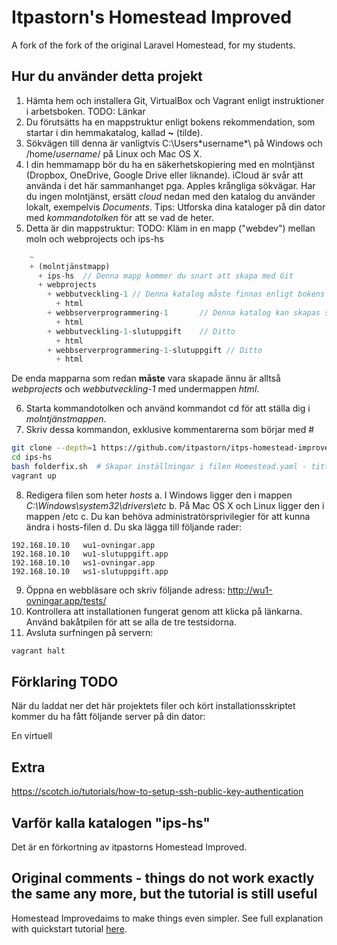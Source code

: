 # Itpastorn's Homestead Improved

A fork of the fork of the original Laravel Homestead, for my students.

## Hur du använder detta projekt

 1. Hämta hem och installera Git, VirtualBox och Vagrant enligt instruktioner i arbetsboken. TODO: Länkar
 2. Du förutsätts ha en mappstruktur enligt bokens rekommendation, som startar i din hemmakatalog, kallad **~** (tilde).
 3. Sökvägen till denna är vanligtvis C:\Users\*username*\ på Windows och /home/*username*/ på Linux och Mac OS X.
 4. I din hemmamapp bör du ha en säkerhetskopiering med en molntjänst (Dropbox, OneDrive, Google Drive eller liknande). iCloud är svår att använda i det här sammanhanget pga. Apples krångliga sökvägar. Har du ingen molntjänst, ersätt *cloud* nedan med den katalog du använder lokalt, exempelvis *Documents*. Tips: Utforska dina kataloger på din dator med *kommandotolken* för att se vad de heter.
 5. Detta är din mappstruktur:
TODO: Kläm in en mapp ("webdev") mellan moln och webprojects och ips-hs
```javascript
    ~
    + (molntjänstmapp)
      + ips-hs  // Denna mapp kommer du snart att skapa med Git
      + webprojects
        + webbutveckling-1 // Denna katalog måste finnas enligt bokens instruktioner
          + html
        + webbserverprogrammering-1       // Denna katalog kan skapas senare
          + html
        + webbutveckling-1-slutuppgift    // Ditto 
          + html
        + webbserverprogrammering-1-slutuppgift // Ditto
          + html
```
De enda mapparna som redan **måste** vara skapade ännu är alltså *webprojects* och *webbutveckling-1* med undermappen *html*.

 6. Starta kommandotolken och använd kommandot cd för att ställa dig i *molntjänstmappen*.
 7. Skriv dessa kommandon, exklusive kommentarerna som börjar med #
```bash
git clone --depth=1 https://github.com/itpastorn/itps-homestead-improved.git ips-hs # Hämtar detta projekt
cd ips-hs
bash folderfix.sh  # Skapar inställningar i filen Homestead.yaml - titta gärna i den
vagrant up
```
  8. Redigera filen som heter *hosts*
     a. I Windows ligger den i mappen *C:\Windows\system32\drivers\etc*
     b. På Mac OS X och Linux ligger den i mappen /etc
     c. Du kan behöva administratörsprivilegier för att kunna ändra i hosts-filen
     d. Du ska lägga till följande rader:

```
192.168.10.10	wu1-ovningar.app
192.168.10.10	wu1-slutuppgift.app
192.168.10.10	ws1-ovningar.app
192.168.10.10	ws1-slutuppgift.app
```
  9. Öppna en webbläsare och skriv följande adress: http://wu1-ovningar.app/tests/
  10. Kontrollera att installationen fungerat genom att klicka på länkarna. Använd bakåtpilen för att se alla de tre testsidorna.
  11. Avsluta surfningen på servern:
```bash
vagrant halt
```

## Förklaring TODO

När du laddat ner det här projektets filer och kört installationsskriptet kommer du ha fått följande server på din dator:

En virtuell

## Extra

https://scotch.io/tutorials/how-to-setup-ssh-public-key-authentication


## Varför kalla katalogen "ips-hs"

Det är en förkortning av itpastorns Homestead Improved.

## Original comments - things do not work exactly the same any more, but the tutorial is still useful
Homestead Improvedaims to make things even simpler. See full explanation with quickstart tutorial [here](http://www.sitepoint.com/quick-tip-get-homestead-vagrant-vm-running/).
